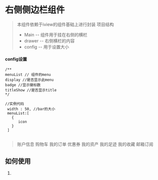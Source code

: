# 右侧侧边栏组件
> 本组件依赖于iview的组件基础上进行封装
>项目结构
>* Main  -- 组件用于挂在右侧的横栏
>* drawer -- 右侧横栏的内容
>* config -- 用于设置大小


#### config设置
```
/**
menuList // 组件的menu
display //是否显示此menu
badge //显示徽标数
titleShow //是否显示title
*/

//实例代码
 width : 50, //bar的大小
 menuList:[
   {
      icon
   }
 ]


```



> 账户信息
> 购物车
> 我的订单
> 优惠券
> 我的资产
> 我的足迹
> 我的收藏
> 邮箱订阅


## 如何使用
1.
